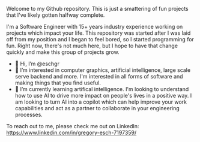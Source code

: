 Welcome to my Github repository. This is just a smattering of fun projects that I've likely gotten halfway complete.

I'm a Software Engineer with 15+ years industry experience working on projects which impact your life. This repository was started after I was laid off from my position and I began to feel bored, so I started programming for fun. Right now, there's not much here, but I hope to have that change quickly and make this group of projects grow.

- 👋 Hi, I’m @eschgr
- 👀 I’m interested in computer graphics, artificial intelligence, large scale serve backend and more. I'm interested in all forms of software and making things that you find useful.
- 🌱 I’m currently learning artifical intelligence. I'm looking to understand how to use AI to drive more impact on people's lives in a positive way. I am looking to turn AI into a copilot which can help improve your work capabilities and act as a partner to collaborate in your engineering processes.

To reach out to me, please check me out on LinkedIn: https://www.linkedin.com/in/gregory-esch-7197359/
